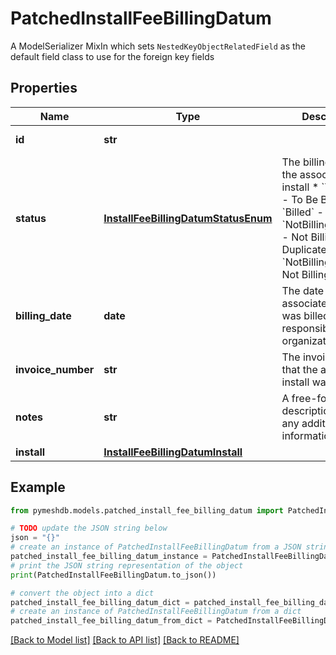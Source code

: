 # PatchedInstallFeeBillingDatum

A  ModelSerializer MixIn which sets `NestedKeyObjectRelatedField` as the default field class to use for the foreign key fields

## Properties

Name | Type | Description | Notes
------------ | ------------- | ------------- | -------------
**id** | **str** |  | [optional] [readonly] 
**status** | [**InstallFeeBillingDatumStatusEnum**](InstallFeeBillingDatumStatusEnum.md) | The billing status of the associated install  * &#x60;ToBeBilled&#x60; - To Be Billed * &#x60;Billed&#x60; - Billed * &#x60;NotBillingDuplicate&#x60; - Not Billing - Duplicate * &#x60;NotBillingOther&#x60; - Not Billing - Other | [optional] 
**billing_date** | **date** | The date that the associated install was billed to the responsible organization | [optional] 
**invoice_number** | **str** | The invoice number that the associated install was billed via | [optional] 
**notes** | **str** | A free-form text description, to track any additional information. | [optional] 
**install** | [**InstallFeeBillingDatumInstall**](InstallFeeBillingDatumInstall.md) |  | [optional] 

## Example

```python
from pymeshdb.models.patched_install_fee_billing_datum import PatchedInstallFeeBillingDatum

# TODO update the JSON string below
json = "{}"
# create an instance of PatchedInstallFeeBillingDatum from a JSON string
patched_install_fee_billing_datum_instance = PatchedInstallFeeBillingDatum.from_json(json)
# print the JSON string representation of the object
print(PatchedInstallFeeBillingDatum.to_json())

# convert the object into a dict
patched_install_fee_billing_datum_dict = patched_install_fee_billing_datum_instance.to_dict()
# create an instance of PatchedInstallFeeBillingDatum from a dict
patched_install_fee_billing_datum_from_dict = PatchedInstallFeeBillingDatum.from_dict(patched_install_fee_billing_datum_dict)
```
[[Back to Model list]](../README.md#documentation-for-models) [[Back to API list]](../README.md#documentation-for-api-endpoints) [[Back to README]](../README.md)


